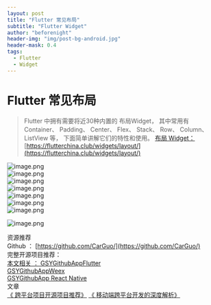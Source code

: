 ```yaml
---
layout: post
title: "Flutter 常见布局"
subtitle: "Flutter Widget"
author: "beforenight"
header-img: "img/post-bg-android.jpg"
header-mask: 0.4
tags:
  - Flutter
  - Widget
---
```


# Flutter 常见布局

> Flutter 中拥有需要将近30种内置的 布局Widget， 其中常⽤有 Container、 Padding、 Center、 Flex、
> Stack、 Row、 Column、 ListView 等， 下⾯简单讲解它们的特性和使⽤。
> [布局 Widget：](https://flutterchina.club/widgets/layout/)[https://flutterchina.club/widgets/layout/](https://flutterchina.club/widgets/layout/)


![image.png](https://cdn.nlark.com/yuque/0/2019/png/178685/1560912346545-15000c6a-8e7b-4433-8e1c-3e162cb391fd.png#align=left&display=inline&height=798&name=image.png&originHeight=798&originWidth=1648&size=254794&status=done&width=1648)<br />![image.png](https://cdn.nlark.com/yuque/0/2019/png/178685/1560912363657-f787329d-e59f-4219-82f0-9303d25670bb.png#align=left&display=inline&height=1004&name=image.png&originHeight=1004&originWidth=1602&size=306379&status=done&width=1602)<br />![image.png](https://cdn.nlark.com/yuque/0/2019/png/178685/1560912377131-247fbbef-a60f-4bee-b395-6440d314c451.png#align=left&display=inline&height=1446&name=image.png&originHeight=1446&originWidth=1830&size=435064&status=done&width=1830)<br />![image.png](https://cdn.nlark.com/yuque/0/2019/png/178685/1560912407651-10111c7e-e74b-453d-8ea7-ffa0cf4396b9.png#align=left&display=inline&height=1494&name=image.png&originHeight=1494&originWidth=1076&size=296077&status=done&width=1076)<br />![image.png](https://cdn.nlark.com/yuque/0/2019/png/178685/1560912429506-bf4ccc31-63ab-4508-9c52-250eb329b5c3.png#align=left&display=inline&height=1654&name=image.png&originHeight=1654&originWidth=1160&size=357881&status=done&width=1160)<br />![image.png](https://cdn.nlark.com/yuque/0/2019/png/178685/1560912446129-2b8854ad-0dc8-463d-ae11-782e25f4ed75.png#align=left&display=inline&height=1640&name=image.png&originHeight=1640&originWidth=1200&size=510919&status=done&width=1200)<br />![image.png](https://cdn.nlark.com/yuque/0/2019/png/178685/1560912461029-e3a76bfa-b03d-47cd-89cb-a45a5c4671e7.png#align=left&display=inline&height=1630&name=image.png&originHeight=1630&originWidth=1166&size=289610&status=done&width=1166)

![image.png](https://cdn.nlark.com/yuque/0/2019/png/178685/1560912483020-76ae785b-653c-4529-a52c-718b688d6a82.png#align=left&display=inline&height=1656&name=image.png&originHeight=1656&originWidth=1148&size=346613&status=done&width=1148)

资源推荐<br />Github ： [https://github.com/CarGuo/](https://github.com/CarGuo/)<br />完整开源项⽬推荐：<br />[本⽂相关 ： GSYGithubAppFlutter](https://github.com/CarGuo/GSYGithubAppFlutter)<br />[GSYGithubAppWeex](https://github.com/CarGuo/GSYGithubAppWeex)<br />[GSYGithubApp React Native](https://github.com/CarGuo/GSYGithubApp)<br />⽂章<br />[《 跨平台项⽬开源项⽬推荐》](https://juejin.im/post/5b6064a0f265da0f8b2fc89d) [《 移动端跨平台开发的深度解析》](https://juejin.im/post/5b395eb96fb9a00e556123ef)
